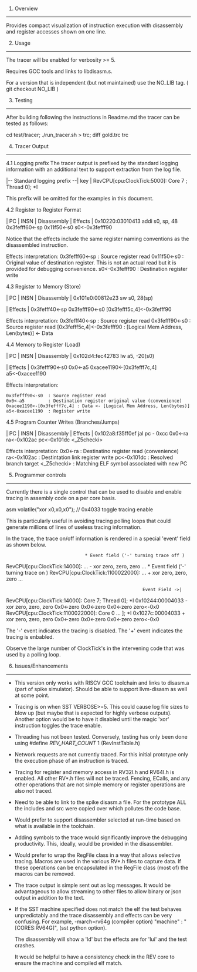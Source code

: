1. Overview
-----------

Provides compact visualization of instruction execution
with disassembly and register accesses shown on one line.

2. Usage
--------

The tracer will be enabled for verbosity >= 5.

Requires GCC tools and links to libdisasm.s.

For a version that is independent (but not maintained)
use the NO_LIB tag. ( git checkout NO_LIB )

3. Testing
----------

After building following the instructions in Readme.md
the tracer can be tested as follows:

  cd test/tracer; ./run_tracer.sh > trc; diff gold.trc trc


4. Tracer Output
----------------

4.1 Logging prefix
  The tracer output is prefixed by the standard logging information with
  an additional text to support extraction from the log file.

   |--   Standard logging prefix               --| key |
   RevCPU[cpu:ClockTick:5000]: Core 7 ; Thread 0]; *I

  This prefix will be omitted for the examples in this document.

4.2 Register to Register Format

  |  PC   | INSN   |  Disassembly   |              Effects                   |
   0x10220:03010413 addi s0, sp, 48  0x3fefff60<-sp 0x11f50<-s0 s0<-0x3fefff90


  Notice that the effects include the same register naming conventions
  as the disassembled instruction. 

  Effects interpretation:
   0x3fefff60<-sp  : Source register read
   0x11f50<-s0     : Original value of destination register. This is not an
                     actual read but it is provided for debugging convenience.
   s0<-0x3fefff90  : Destination register write

4.3 Register to Memory (Store)

  |  PC   | INSN    | Disassembly  |
   0x101e0:00812e23   sw s0, 28(sp) 

  |                      Effects                          |
  0x3fefff40<-sp 0x3fefff90<-s0 [0x3fefff5c,4]<-0x3fefff90 

  Effects interpretation:
   0x3fefff40<-sp  : Source register read
   0x3fefff90<-s0  : Source register read
   [0x3fefff5c,4]<-0x3fefff90 : [Logical Mem Address, Len(bytes)] <- Data

4.4 Memory to Register (Load)

  |  PC   | INSN    |    Disassembly    |
  0x102d4:fec42783    lw      a5, -20(s0)	 

  |                          Effects                              |
  0x3fefff90<-s0 0x0<-a5 0xacee1190<-[0x3fefff7c,4] a5<-0xacee1190  
  
  Effects interpretation:

    0x3fefff90<-s0  : Source register read
    0x0<-a5         : Destination register original value (convenience)
    0xacee1190<-[0x3fefff7c,4] : Data <- [Logical Mem Address, Len(bytes)]
    a5<-0xacee1190  : Register write
    
4.5 Program Counter Writes (Branches/Jumps)

  |  PC   | INSN   |  Disassembly  |             Effects                      |
  0x102a8:f35ff0ef  jal  pc - 0xcc  0x0<-ra ra<-0x102ac pc<-0x101dc <_Z5checki>

  Effects interpretation:
   0x0<-ra     : Destinatino register read (convenience)
   ra<-0x102ac : Destintation link register write
   pc<-0x101dc : Resolved branch target
   <_Z5checki> : Matching ELF symbol associated with new PC
   

5. Programmer controls
---------------------

 Currently there is a single control that can be used to disable and
 enable tracing in assembly code on a per core basis.

   asm volatile("xor x0,x0,x0");  // 0x4033 toggle tracing enable

 This is particularly useful in avoiding tracing polling loops that
 could generate millions of lines of useless tracing information.

 In the trace, the trace on/off information is rendered in a special
 'event' field as shown below.

                                  * Event field ('-' turning trace off )
 RevCPU[cpu:ClockTick:14000]: ... - xor zero, zero, zero  ...
                                        * Event field ('-' turning trace on )
 RevCPU[cpu:ClockTick:1100022000]: ...  + xor     zero, zero, zero ...

                                                        Event Field ->|
 RevCPU[cpu:ClockTick:14000]: Core 7; Thread 0]; *I 0x10244:00004033  - \
      xor     zero, zero, zero	 0x0<-zero 0x0<-zero 0x0<-zero zero<-0x0 
 RevCPU[cpu:ClockTick:1100022000]: Core 0 ... ]; *I 0x1027c:00004033  + \
      xor     zero, zero, zero	 0x0<-zero 0x0<-zero 0x0<-zero zero<-0x0 

 The '-' event indicates the tracing is disabled.
 The '+' event indicates the tracing is enbabled.

 Observe the large number of ClockTick's in the intervening code that
 was used by a polling loop.

6. Issues/Enhancements
----------------------

  - This version only works with RISCV GCC toolchain and links
    to disasm.a (part of spike simulator). Should be able to
    support llvm-disasm as well at some point.

  - Tracing is on when SST VERBOSE>=5. This could cause log file
    sizes to blow up (but maybe that is expected for highly
    verbose outputs). Another option would be to have it disabled
    until the magic 'xor' instruction toggles the trace enable.
  
  - Threading has not been tested. Conversely, testing has only
    been done using
          #define _REV_HART_COUNT_ 1 (RevInstTable.h)

  - Network requests are not currently traced. For this initial
    prototype only the execution phase of an instruction is traced.
  
  - Tracing for register and memory access in RV32I.h and RV64I.h
    is enabled. All other RV*.h files will not be traced. Fencing,
    ECalls, and any other operations that are not simple memory or
    register operations are also not traced.

  - Need to be able to link to the spike disasm.a file.
    For the prototype ALL the includes and src were copied over
    which pollutes the code base.

  - Would prefer to support disassembler selected at run-time based on
    what is available in the toolchain.

  - Adding symbols to the trace would significantly improve the debugging
    productivity. This, ideally, would be provided in the disassembler.

  - Would prefer to wrap the RegFile class in a way that allows selective
    tracing. Macros are used in the various RV*.h files to capture data.
    If these operations can be encapsulated in the RegFile class (most of)
    the macros can be removed.

  - The trace output is simple sent out as log messages. It would
    be advantageous to allow streaming to other files to allow
    binary or json output in addition to the text.

  - If the SST machine specified does not match the elf the test behaves
    unpredictably and the trace disassembly and effects can be very
    confusing. For example, 
    	       -march=rv64g  (compiler option)
               "machine" : "[CORES:RV64G]",  (sst python option).

    The disassembly will show a 'ld' but the effects are for 'lui'
    and the test crashes.

    It would be helpful to have a consistency check in the REV core
    to ensure the machine and compiled elf match.




    